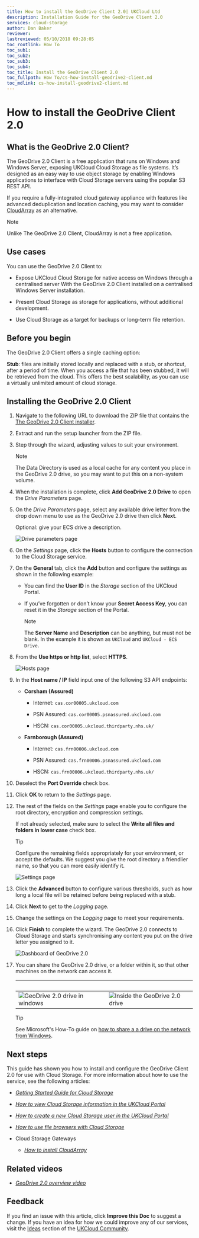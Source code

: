 ```yaml
---
title: How to install the GeoDrive Client 2.0| UKCloud Ltd
description: Installation Guide for the GeoDrive Client 2.0
services: cloud-storage
author: Dan Baker
reviewer:
lastreviewed: 05/10/2018 09:28:05
toc_rootlink: How To
toc_sub1: 
toc_sub2:
toc_sub3:
toc_sub4:
toc_title: Install the GeoDrive Client 2.0
toc_fullpath: How To/cs-how-install-geodrive2-client.md
toc_mdlink: cs-how-install-geodrive2-client.md
---
```


# How to install the GeoDrive Client 2.0

## What is the GeoDrive 2.0 Client?

The GeoDrive 2.0 Client is a free application that runs on Windows and Windows Server, exposing UKCloud Cloud Storage as file systems. It’s designed as an easy way to use object storage by enabling Windows applications to interface with Cloud Storage servers using the popular S3 REST API.

If you require a fully-integrated cloud gateway appliance with features like advanced deduplication and location caching, you may want to consider [CloudArray](cs-how-install-cloudarray.md) as an alternative.

> [!NOTE]
> Unlike The GeoDrive 2.0 Client, CloudArray is not a free application.

## Use cases

You can use the GeoDrive 2.0 Client to:

- Expose UKCloud Cloud Storage for native access on Windows through a centralised server With the GeoDrive 2.0 Client installed on a centralised Windows Server installation.

- Present Cloud Storage as storage for applications, without additional development.

- Use Cloud Storage as a target for backups or long-term file retention.

## Before you begin

The GeoDrive 2.0 Client offers a single caching option:

**Stub**: files are initially stored locally and replaced with a stub, or shortcut, after a period of time. When you access a file that has been stubbed, it will be retrieved from the cloud. This offers the best scalability, as you can use a virtually unlimited amount of cloud storage.

## Installing the GeoDrive 2.0 Client

1. Navigate to the following URL to download the ZIP file that contains the [The GeoDrive 2.0 Client installer](https://cas.frn00006.ukcloud.com/Docs/Cloud_Storage/GeoDrive.2_x64.zip?AWSAccessKeyId=438-1048-5-aefff7-1&Expires=1578565704&Signature=kVEbb9%2B%2FD0yJOgErtG9CAdsWqb0%3D).

2. Extract and run the setup launcher from the ZIP file.

3. Step through the wizard, adjusting values to suit your environment.

    > [!NOTE]
    > The Data Directory is used as a local cache for any content you place in the GeoDrive 2.0 drive, so you may want to put this on a non-system volume.

4. When the installation is complete, click **Add GeoDrive 2.0 Drive** to open the *Drive Parameters* page.

5. On the *Drive Parameters* page, select any available drive letter from the drop down menu to use as the GeoDrive 2.0 drive then click **Next**.

    Optional: give your ECS drive a description.

    ![Drive parameters page](images/cs-ecs-installtion-step-one.png)

6. On the *Settings* page, click the **Hosts** button to configure the connection to the Cloud Storage service.

7. On the **General** tab, click the **Add** button and configure the settings as shown in the following example:

    - You can find the **User ID** in the *Storage* section of the UKCloud Portal.

    - If you’ve forgotten or don’t know your **Secret Access Key**, you can reset it in the *Storage* section of the Portal.

        > [!NOTE]
        > The **Server Name** and **Description** can be anything, but must not be blank. In the example it is shown as `UKCloud` and `UKCloud - ECS Drive`.

8. From the **Use https or http list**, select **HTTPS**.

    ![Hosts page](images/cs-ecs-installtion-step-two.png)

9. In the **Host name / IP** field input one of the following S3 API endpoints:

    - **Corsham (Assured)**

        - Internet: `cas.cor00005.ukcloud.com`

        - PSN Assured: `cas.cor00005.psnassured.ukcloud.com`

        - HSCN: `cas.cor00005.ukcloud.thirdparty.nhs.uk/`
  

    - **Farnborough (Assured)**

        - Internet: `cas.frn00006.ukcloud.com`

        - PSN Assured: `cas.frn00006.psnassured.ukcloud.com`

        - HSCN: `cas.frn00006.ukcloud.thirdparty.nhs.uk/`

10. Deselect the **Port Override** check box.

11. Click **OK** to return to the *Settings* page.

12. The rest of the fields on the *Settings* page enable you to configure the root directory, encryption and compression settings.

    If not already selected, make sure to select the **Write all files and folders in lower case** check box.

    > [!TIP]
    > Configure the remaining fields appropriately for your environment, or accept the defaults. We suggest you give the root directory a friendlier name, so that you can more easily identify it.

    ![Settings page](images/cs-ecs-installtion-step-three.png)

13. Click the **Advanced** button to configure various thresholds, such as how long a local file will be retained before being replaced with a stub.

14. Click **Next**  to get to the *Logging* page.

15. Change the settings on the *Logging* page to meet your requirements.

16. Click **Finish** to complete the wizard. The GeoDrive 2.0 connects to Cloud Storage and starts synchronising any content you put on the drive letter you assigned to it.

    ![Dashboard of GeoDrive 2.0](images/cs-ecs-installtion-step-four.png)

17. You can share the GeoDrive 2.0 drive, or a folder within it, so that other machines on the network can access it.

    &nbsp;| |
    ------|-----------------|
    ![GeoDrive 2.0 drive in windows](images/cs-ecs-installtion-step-five.png) |![Inside the GeoDrive 2.0 drive](images/cs-ecs-installtion-step-six.png)

    > [!TIP]
    > See Microsoft's How-To guide on [how to share a a drive on the network from Windows](https://support.microsoft.com/en-gb/help/4092694/windows-10-changes-to-file-sharing-over-a-network).

## Next steps

This guide has shown you how to install and configure the GeoDrive Client 2.0 for use with Cloud Storage. For more information about how to use the service, see the following articles:

- [*Getting Started Guide for Cloud Storage*](cs-gs.md)

- [*How to view Cloud Storage information in the UKCloud Portal*](cs-how-view-info-portal.md)

- [*How to create a new Cloud Storage user in the UKCloud Portal*](cs-how-create-user.md)

- [*How to use file browsers with Cloud Storage*](cs-how-use-file-browsers.md)

- Cloud Storage Gateways

  - [*How to install CloudArray*](cs-how-install-cloudarray.md)

## Related videos

- [*GeoDrive 2.0 overview video*](cs-vid-geodrive2-client-overview.md)

## Feedback

If you find an issue with this article, click **Improve this Doc** to suggest a change. If you have an idea for how we could improve any of our services, visit the [Ideas](https://community.ukcloud.com/ideas) section of the [UKCloud Community](https://community.ukcloud.com).
